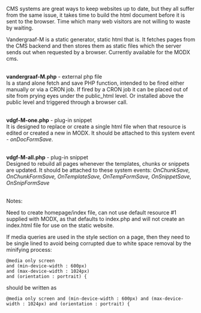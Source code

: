 CMS systems are great ways to keep websites up to date, but they all suffer from the same issue, it takes time to build the html document before it is sent to the browser.  Time which many web visitors are not willing to waste by waiting.

Vandergraaf-M is a static generator, static html that is.  It fetches pages from the CMS backend and then stores them as static files which the server sends out when requested by a browser.  Currently available for the MODX cms.
&nbsp;<br>
&nbsp;<br>

**vandergraaf-M.php** - external php file<br>
Is a stand alone fetch and save PHP function, intended to be fired either manually or via a CRON job.  If fired by a CRON job it can be placed out of site from prying eyes under the public_html level.  Or installed above the public level and triggered through a browser call.
&nbsp;<br>
&nbsp;<br>

**vdgf-M-one.php** - plug-in snippet<br>
It is designed to replace or create a single html file when that resource is edited or created a new in MODX.  It should be attached to this system event - *onDocFormSave*.
&nbsp;<br>
&nbsp;<br>

**vdgf-M-all.php** - plug-in snippet<br>
Designed to rebuild all pages whenever the templates, chunks or snippets are updated.  It should be attached to these system events: *OnChunkSave, OnChunkFormSave, OnTemplateSave, OnTempFormSave, OnSnippetSave, OnSnipFormSave*
&nbsp;<br>
&nbsp;<br>

Notes:

Need to create homepage/index file, can not use default resource #1 supplied with MODX, as that defaults to index.php and will not create an index.html file for use on the static website.

If media queries are used in the style section on a page, then they need to be single lined to avoid being corrupted due to white space removal by the minifying process:
```
@media only screen 
and (min-device-width : 600px) 
and (max-device-width : 1024px) 
and (orientation : portrait) {

```
should be written as
```
@media only screen and (min-device-width : 600px) and (max-device-width : 1024px) and (orientation : portrait) {

```

